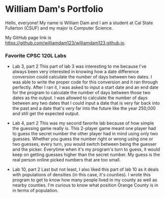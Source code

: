 
# William Dam's Portfolio

Hello, everyone! My name is William Dam and I am a student at Cal State Fullerton (CSUF) and my major is Computer Science.

My GitHub page link is https://github.com/williamdam123/williamdam123.github.io.

### Favorite CPSC 120L Labs

* Lab 3, part 2
  This part of lab 3 was interesting to me because I've always been very interested in knowing how a date difference conversion could calculate the number of days between two dates. I was able to write the proper code for this conversion and it ran through perfectly. After I ran it, I was asked to input a start date and an end date for the program to calculate the number of days between those two dates as the output. I was allowed to calculate the number of days between any two dates that I could input a date that is very far back into the past and a date that's very far into the future like the year 250,000 and still get the expected output.

* Lab 4, part 2
  This was my second favorite lab because of how simple the guessing game really is. This 2-player game meant one player had to guess the secret number the other player had in mind using only two guesses. Whether you guess the number right or wrong using one or two guesses, every turn, you would switch between being the guesser and the picker. Everytime when it's my program's turn to guess, it would keep on getting guesses higher than the secret number. My guess is the real person online picked numbers that are too small.

* Lab 10, part 2
  Last but not least, I also liked this part of lab 10 as it deals with populations of densities (in this case, it's counties). I wrote this program to get to know how many people lived in my county as well as nearby counties. I'm curious to know what position Orange County is in in terms of population.